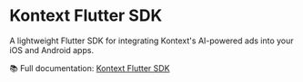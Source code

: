 # Kontext Flutter SDK

A lightweight Flutter SDK for integrating Kontext's AI-powered ads into your iOS and Android apps.

📚 Full documentation: [Kontext Flutter SDK](https://docs.kontext.so/sdk/flutter)
